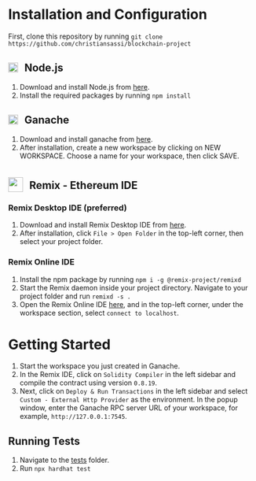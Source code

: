 # Installation and Configuration

First, clone this repository by running `git clone https://github.com/christiansassi/blockchain-project`

## <img src="https://nodejs.org/static/images/favicons/favicon.png" width="20" style="position: relative; top: 2px; margin-right: 8px;" /> Node.js

1. Download and install Node.js from [here](https://nodejs.org/en/download/package-manager).
2. Install the required packages by running `npm install`

## <img src="https://archive.trufflesuite.com/img/ganache-logomark.svg" width="20" style="position: relative; top: 2px; margin-right: 8px;" /> Ganache

1. Download and install ganache from [here](https://archive.trufflesuite.com/ganache/).
2. After installation, create a new workspace by clicking on NEW WORKSPACE. Choose a name for your workspace, then click SAVE.

## <img src="https://remix-project.org/favicon.ico" width="30" style="position: relative; top: 6px; margin-right: 8px;" /> Remix - Ethereum IDE
        
### Remix Desktop IDE (preferred)

1. Download and install Remix Desktop IDE from [here](https://github.com/remix-project-org/remix-desktop-insiders/releases).
2. After installation, click `File > Open Folder` in the top-left corner, then select your project folder.
    
### Remix Online IDE

1. Install the npm package by running `npm i -g @remix-project/remixd`
2. Start the Remix daemon inside your project directory. Navigate to your project folder and run `remixd -s .`
3. Open the Remix Online IDE [here](https://remix.ethereum.org/), and in the top-left corner, under the workspace section, select `connect to localhost`.

# Getting Started

1. Start the workspace you just created in Ganache.
2. In the Remix IDE, click on `Solidity Compiler` in the left sidebar and compile the contract using version `0.8.19`.
3. Next, click on `Deploy & Run Transactions` in the left sidebar and select `Custom - External Http Provider` as the environment. In the popup window, enter the Ganache RPC server URL of your workspace, for example, `http://127.0.0.1:7545`.

## Running Tests

1. Navigate to the [tests](tests) folder.
2. Run `npx hardhat test`


